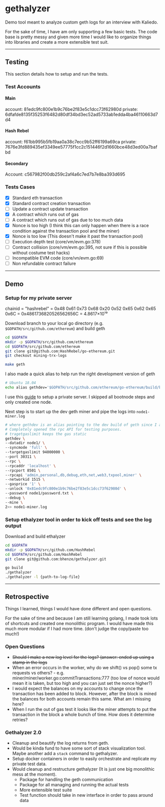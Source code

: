 # gethalyzer

Demo tool meant to analyze custom geth logs for an interview with Kaliedo.

For the sake of time, I have am only supporting a few basic tests. The code base is pretty messy and given more time I would like to organize things into libraries and create a more extensible test suit.

---

## Testing

This section details how to setup and run the tests.

### Test Accounts

#### Main

account: 81edc9fc800e1b9c76be2f83e5c1dcc73f62980d
private: 6dfafde8135f35253f6482d80df34bd3ec52ad5733ab1edda4ba46110663d7d4

#### Hash Rebel

account: f61bb995b5fb19aa0a38c7ecc9b52ff6199a69ca
private: 7676e3fd889435ef3349ee57775f1cc2c151446f2d1660bce48d3ed00a7bafbd

#### Secondary

Account: c567982f00db259c2af4a6c7ed7b7e8ba393d695

### Tests Cases

* [x] Standard eth transaction
* [x] Standard contract creation transaction
* [ ] Update a contract update transaction
* [x] A contract which runs out of gas
* [ ] A contract which runs out of gas due to too much data
* [x] Nonce is too high (I think this can only happen when there is a race condition against the transaction pool and the miner)
* [x] Nonce is too low  (This doesn't make it past the transaction pool)
* [ ] Execution depth test (core/vm/evm.go:378)
* [ ] Contract collision (core/vm/evm.go:395, not sure if this is possible without costume test hacks)
* [ ] Incompatible EVM code (core/vn/evm.go:69)
* [ ] Non refundable contract failure

---

## Demo

### Setup for my private server

chainid = "hashrebel" = 0x48 0x61 0x73 0x68 0x20 0x52 0x65 0x62 0x65 0x6C = 0x4861736820526562656C = 4.8617×10¹⁹

Download branch to your local go directory (e.g. ```$GOPATH/src/github.com/ethereum```) and build geth

```bash
cd $GOPATH
mkdir -p $GOPATH/src/github.com/ethereum
cd $GOPATH/src/github.com/ethereum
git clone git@github.com:HashRebel/go-ethereum.git
git checkout mining-trx-logs

make geth
```

I also made a quick alias to help run the right development version of geth

```bash
# Ubuntu 18.04
echo alias gethdev='$GOPATH/src/github.com/ethereum/go-ethereum/build/bin/geth' >> $HOME/.bash_aliases
```

I use this [guide](https://hackernoon.com/setup-your-own-private-proof-of-authority-ethereum-network-with-geth-9a0a3750cda8) to setup a private server. I skipped all bootnode steps and only created one node.

Next step is to start up the dev geth miner and pipe the logs into ```node1-miner.log```

```bash
# where gethdev is an alias pointing to the dev build of geth since I already have geth installed
# Completely opened the rpc API for testing purposes.
# tragetgaslimit keeps the gas static
gethdev \
--datadir node1/ \
--syncmode 'full' \
--targetgaslimit 94000000 \
--port 30311 \
--rpc \
--rpcaddr 'localhost' \
--rpcport 8501 \
--rpcapi 'admin,personal,db,debug,eth,net,web3,txpool,miner' \
--networkid 1515 \
--gasprice '1' \
--unlock '0x81edc9fc800e1b9c76be2f83e5c1dcc73f62980d' \
--password node1/password.txt \
--debug \
--mine \
2>> node1-miner.log
```

### Setup ethalyzer tool in order to kick off tests and see the log output

Download and build ethalyzer

```bash
cd $GOPATH
mkdir -p $GOPATH/src/github.com/HashRebel
cd $GOPATH/src/github.com/HashRebel
git clone git@github.com:bhenze/gethalyzer.git

go build
./gethalyzer
./gethalyzer -l {path-to-log-file}
```

---

## Retrospective

Things I learned, things I would have done different and open questions.

For the sake of time and because I am still learning golang, I made took lots of shortcuts and created one monolithic program. I would have made this much more modular if I had more time. (don't judge the copy/paste too much!)

### Open Questions

* ~~Should I make a new log level for the logs? (answer: ended up using a stamp in the logs~~
* When an error occurs in the worker, why do we shift() vs pop() some tx requests vs others? - e.g. miner/miner/worker.go:commitTransactions:777 (too low of nonce would mean it is taken, but too high and you can just set the nonce higher?)
* I would expect the balances on my accounts to change once the transaction has been added to block. However, after the block is mined the balances for both accounts remain this same. What am I missing here? 
* When I run the out of gas test it looks like the miner attempts to put the transaction in the block a whole bunch of time. How does it determine retries?

### Gethalyzer 2.0

* Cleanup and beautify the log returns from geth.
* Would be kinda fund to have some sort of stack visualization tool. Maybe another add a ```stack``` command to gethalyzer.
* Setup docker containers in order to easily orchestrate and replicate my private test data.
* Would cleanup and restructure gethalyzer (It is just one big monolithic mess at the moment).
  * Package for handling the geth communication
  * Package for all managing and running the actual tests
  * More extensible test suite
  * Test function should take in new interface in order to pass around data